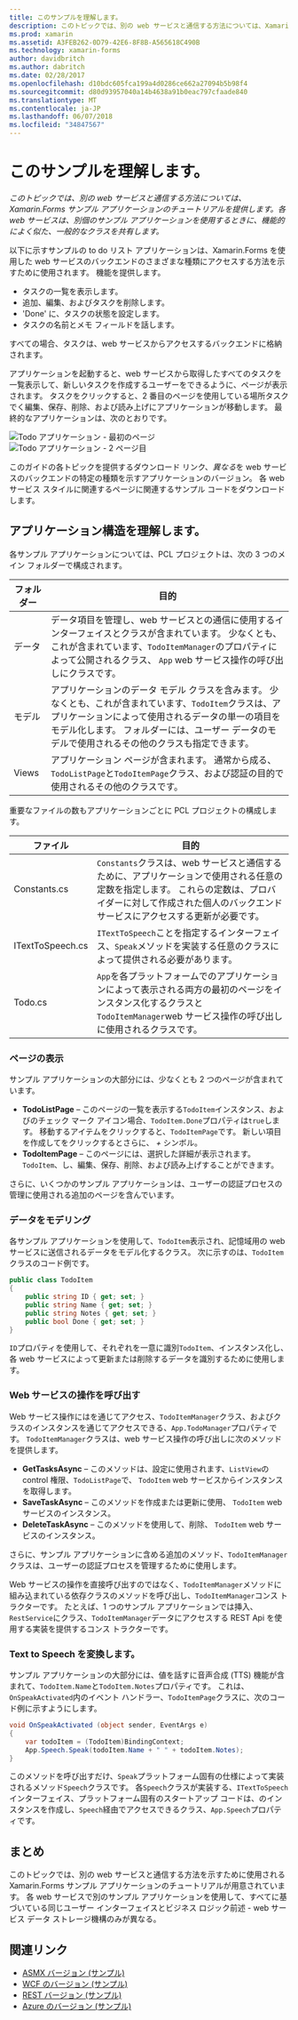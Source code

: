 ```yaml
---
title: このサンプルを理解します。
description: このトピックでは、別の web サービスと通信する方法については、Xamarin.Forms サンプル アプリケーションのチュートリアルを提供します。 各 web サービスは、別個のサンプル アプリケーションを使用するときに、機能的によく似た、一般的なクラスを共有します。
ms.prod: xamarin
ms.assetid: A3FEB262-0D79-42E6-8F8B-A565618C490B
ms.technology: xamarin-forms
author: davidbritch
ms.author: dabritch
ms.date: 02/28/2017
ms.openlocfilehash: d10bdc605fca199a4d0286ce662a27094b5b98f4
ms.sourcegitcommit: d80d93957040a14b4638a91b0eac797cfaade840
ms.translationtype: MT
ms.contentlocale: ja-JP
ms.lasthandoff: 06/07/2018
ms.locfileid: "34847567"
---
```

# <a name="understanding-the-sample"></a>このサンプルを理解します。

_このトピックでは、別の web サービスと通信する方法については、Xamarin.Forms サンプル アプリケーションのチュートリアルを提供します。各 web サービスは、別個のサンプル アプリケーションを使用するときに、機能的によく似た、一般的なクラスを共有します。_

以下に示すサンプルの to do リスト アプリケーションは、Xamarin.Forms を使用した web サービスのバックエンドのさまざまな種類にアクセスする方法を示すために使用されます。 機能を提供します。

- タスクの一覧を表示します。
- 追加、編集、およびタスクを削除します。
- 'Done' に、タスクの状態を設定します。
- タスクの名前とメモ フィールドを話します。

すべての場合、タスクは、web サービスからアクセスするバックエンドに格納されます。

アプリケーションを起動すると、web サービスから取得したすべてのタスクを一覧表示して、新しいタスクを作成するユーザーをできるように、ページが表示されます。 タスクをクリックすると、2 番目のページを使用している場所タスクでく編集、保存、削除、および読み上げにアプリケーションが移動します。 最終的なアプリケーションは、次のとおりです。

![](walkthrough-images/app-example-1.png "Todo アプリケーション - 最初のページ")
![](walkthrough-images/app-example-2.png "Todo アプリケーション - 2 ページ目")

このガイドの各トピックを提供するダウンロード リンク、*異なる*を web サービスのバックエンドの特定の種類を示すアプリケーションのバージョン。 各 web サービス スタイルに関連するページに関連するサンプル コードをダウンロードします。

## <a name="understanding-the-application-anatomy"></a>アプリケーション構造を理解します。

各サンプル アプリケーションについては、PCL プロジェクトは、次の 3 つのメイン フォルダーで構成されます。

|フォルダー|目的|
|--- |--- |
|データ|データ項目を管理し、web サービスとの通信に使用するインターフェイスとクラスが含まれています。 少なくとも、これが含まれています、`TodoItemManager`のプロパティによって公開されるクラス、 `App` web サービス操作の呼び出しにクラスです。|
|モデル|アプリケーションのデータ モデル クラスを含みます。 少なくとも、これが含まれています、`TodoItem`クラスは、アプリケーションによって使用されるデータの単一の項目をモデル化します。 フォルダーには、ユーザー データのモデルで使用されるその他のクラスも指定できます。|
|Views|アプリケーション ページが含まれます。 通常から成る、`TodoListPage`と`TodoItemPage`クラス、および認証の目的で使用されるその他のクラスです。|

重要なファイルの数もアプリケーションごとに PCL プロジェクトの構成します。

|ファイル|目的|
|--- |--- |
|Constants.cs|`Constants`クラスは、web サービスと通信するために、アプリケーションで使用される任意の定数を指定します。 これらの定数は、プロバイダーに対して作成された個人のバックエンド サービスにアクセスする更新が必要です。|
|ITextToSpeech.cs|`ITextToSpeech`ことを指定するインターフェイス、`Speak`メソッドを実装する任意のクラスによって提供される必要があります。|
|Todo.cs|`App`を各プラットフォームでのアプリケーションによって表示される両方の最初のページをインスタンス化するクラスと`TodoItemManager`web サービス操作の呼び出しに使用されるクラスです。|

### <a name="viewing-pages"></a>ページの表示

サンプル アプリケーションの大部分には、少なくとも 2 つのページが含まれています。

- **TodoListPage** – このページの一覧を表示する`TodoItem`インスタンス、およびのチェック マーク アイコン場合、`TodoItem.Done`プロパティは`true`します。 移動するアイテムをクリックすると、`TodoItemPage`です。 新しい項目を作成してをクリックするとさらに、 *+* シンボル。
- **TodoItemPage** – このページには、選択した詳細が表示されます。 `TodoItem`、し、編集、保存、削除、および読み上げすることができます。

さらに、いくつかのサンプル アプリケーションは、ユーザーの認証プロセスの管理に使用される追加のページを含んでいます。

### <a name="modeling-the-data"></a>データをモデリング

各サンプル アプリケーションを使用して、`TodoItem`表示され、記憶域用の web サービスに送信されるデータをモデル化するクラス。 次に示すのは、`TodoItem` クラスのコード例です。

```csharp
public class TodoItem
{
    public string ID { get; set; }
    public string Name { get; set; }
    public string Notes { get; set; }
    public bool Done { get; set; }
}
```

`ID`プロパティを使用して、それぞれを一意に識別`TodoItem`、インスタンス化し、各 web サービスによって更新または削除するデータを識別するために使用します。

### <a name="invoking-web-service-operations"></a>Web サービスの操作を呼び出す

Web サービス操作にはを通じてアクセス、`TodoItemManager`クラス、およびクラスのインスタンスを通じてアクセスできる、`App.TodoManager`プロパティです。 `TodoItemManager`クラスは、web サービス操作の呼び出しに次のメソッドを提供します。

- **GetTasksAsync** – このメソッドは、設定に使用されます、`ListView`の control 権限、`TodoListPage`で、 `TodoItem` web サービスからインスタンスを取得します。
- **SaveTaskAsync** – このメソッドを作成または更新に使用、 `TodoItem` web サービスのインスタンス。
- **DeleteTaskAsync** – このメソッドを使用して、削除、 `TodoItem` web サービスのインスタンス。

さらに、サンプル アプリケーションに含める追加のメソッド、`TodoItemManager`クラスは、ユーザーの認証プロセスを管理するために使用します。

Web サービスの操作を直接呼び出すのではなく、`TodoItemManager`メソッドに組み込まれている依存クラスのメソッドを呼び出し、`TodoItemManager`コンス トラクターです。 たとえば、1 つのサンプル アプリケーションでは挿入、`RestService`にクラス、`TodoItemManager`データにアクセスする REST Api を使用する実装を提供するコンス トラクターです。

### <a name="translating-text-to-speech"></a>Text to Speech を変換します。

サンプル アプリケーションの大部分には、値を話すに音声合成 (TTS) 機能が含まれて、`TodoItem.Name`と`TodoItem.Notes`プロパティです。 これは、`OnSpeakActivated`内のイベント ハンドラー、`TodoItemPage`クラスに、次のコード例に示すようにします。

```csharp
void OnSpeakActivated (object sender, EventArgs e)
{
    var todoItem = (TodoItem)BindingContext;
    App.Speech.Speak(todoItem.Name + " " + todoItem.Notes);
}
```

このメソッドを呼び出すだけ、`Speak`プラットフォーム固有の仕様によって実装されるメソッド`Speech`クラスです。 各`Speech`クラスが実装する、`ITextToSpeech`インターフェイス、プラットフォーム固有のスタートアップ コードは、のインスタンスを作成し、`Speech`経由でアクセスできるクラス、`App.Speech`プロパティです。

## <a name="summary"></a>まとめ

このトピックでは、別の web サービスと通信する方法を示すために使用される Xamarin.Forms サンプル アプリケーションのチュートリアルが用意されています。 各 web サービスで別のサンプル アプリケーションを使用して、すべてに基づいている同じユーザー インターフェイスとビジネス ロジック前述 - web サービス データ ストレージ機構のみが異なる。


## <a name="related-links"></a>関連リンク

- [ASMX バージョン (サンプル)](https://developer.xamarin.com/samples/xamarin-forms/WebServices/TodoASMX)
- [WCF のバージョン (サンプル)](https://developer.xamarin.com/samples/xamarin-forms/WebServices/TodoWCF)
- [REST バージョン (サンプル)](https://developer.xamarin.com/samples/xamarin-forms/WebServices/TodoREST)
- [Azure のバージョン (サンプル)](https://developer.xamarin.com/samples/xamarin-forms/WebServices/TodoAzure)
